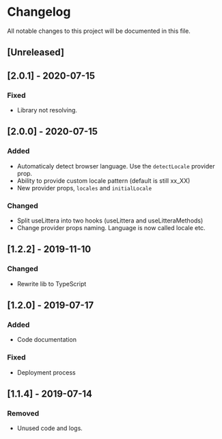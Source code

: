 # Changelog

All notable changes to this project will be documented in this file.

## [Unreleased]

## [2.0.1] - 2020-07-15
### Fixed
- Library not resolving.

## [2.0.0] - 2020-07-15
### Added
- Automaticaly detect browser language. Use the `detectLocale` provider prop.
- Ability to provide custom locale pattern (default is still xx_XX)
- New provider props, `locales` and `initialLocale`

### Changed
- Split useLittera into two hooks (useLittera and useLitteraMethods)
- Change provider props naming. Language is now called locale etc.

## [1.2.2] - 2019-11-10
### Changed
-   Rewrite lib to TypeScript

## [1.2.0] - 2019-07-17
### Added
-   Code documentation

### Fixed
-   Deployment process

## [1.1.4] - 2019-07-14
### Removed
-   Unused code and logs.
